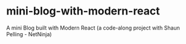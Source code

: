 # mini-blog-with-modern-react
A mini Blog built with Modern React (a code-along project with Shaun Pelling - NetNinja)
